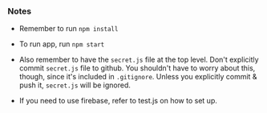 ### Notes
* Remember to run `npm install`

* To run app, run `npm start`

* Also remember to have the `secret.js` file at the top level. Don't explicitly commit `secret.js` file to github. You shouldn't have to worry about this, though, since it's included in `.gitignore`. Unless you explicitly commit & push it, `secret.js` will be ignored.

* If you need to use firebase, refer to test.js on how to set up.